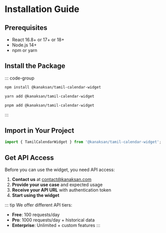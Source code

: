 # Installation Guide

## Prerequisites

- React 16.8+ or 17+ or 18+
- Node.js 14+
- npm or yarn

## Install the Package

::: code-group

```bash [npm]
npm install @kanaksan/tamil-calendar-widget
```

```bash [yarn]
yarn add @kanaksan/tamil-calendar-widget
```

```bash [pnpm]
pnpm add @kanaksan/tamil-calendar-widget
```

:::

## Import in Your Project

```jsx
import { TamilCalendarWidget } from '@kanaksan/tamil-calendar-widget';
```

## Get API Access

Before you can use the widget, you need API access:

1. **Contact us** at contact@kanaksan.com
2. **Provide your use case** and expected usage
3. **Receive your API URL** with authentication token
4. **Start using the widget**

::: tip
We offer different API tiers:
- **Free**: 100 requests/day
- **Pro**: 1000 requests/day + historical data
- **Enterprise**: Unlimited + custom features
:::